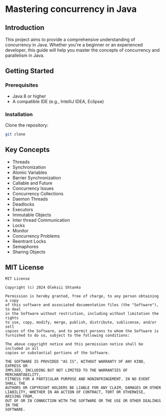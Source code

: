 # Mastering concurrency in Java

## Introduction

This project aims to provide a comprehensive understanding of concurrency in Java. Whether you're a beginner or an experienced developer, this guide will help you master the concepts of concurrency and parallelism in Java.

## Getting Started

### Prerequisites

- Java 8 or higher
- A compatible IDE (e.g., IntelliJ IDEA, Eclipse)

### Installation

Clone the repository:

```bash
git clone
```

## Key Concepts

- Threads
- Synchronization
- Atomic Variables
- Barrier Synchronization
- Callable and Future
- Concurrency Issues
- Concurrency Collections
- Daemon Threads
- Deadlocks
- Executors
- Immutable Objects
- Inter thread Communication
- Locks
- Monitor
- Concurrency Problems
- Reentrant Locks
- Semaphores
- Sharing Objects

## MIT License

```plain
MIT License

Copyright (c) 2024 Oleksii Shtanko

Permission is hereby granted, free of charge, to any person obtaining a copy
of this software and associated documentation files (the "Software"), to deal
in the Software without restriction, including without limitation the rights
to use, copy, modify, merge, publish, distribute, sublicense, and/or sell
copies of the Software, and to permit persons to whom the Software is
furnished to do so, subject to the following conditions:

The above copyright notice and this permission notice shall be included in all
copies or substantial portions of the Software.

THE SOFTWARE IS PROVIDED "AS IS", WITHOUT WARRANTY OF ANY KIND, EXPRESS OR
IMPLIED, INCLUDING BUT NOT LIMITED TO THE WARRANTIES OF MERCHANTABILITY,
FITNESS FOR A PARTICULAR PURPOSE AND NONINFRINGEMENT. IN NO EVENT SHALL THE
AUTHORS OR COPYRIGHT HOLDERS BE LIABLE FOR ANY CLAIM, DAMAGES OR OTHER
LIABILITY, WHETHER IN AN ACTION OF CONTRACT, TORT OR OTHERWISE, ARISING FROM,
OUT OF OR IN CONNECTION WITH THE SOFTWARE OR THE USE OR OTHER DEALINGS IN THE
SOFTWARE.
```

